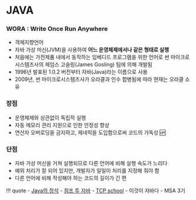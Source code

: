 # JAVA

### WORA : Write Once Run Anywhere

- 객체지향언어
- 자바 가상 머신(JVM)을 사용하여 **어느 운영체제에서나 같은 형태로 실행**
- 처음에는 가전제품 내에서 동작하는 임베디드 프로그램을 위한 언어로 썬 마이크로시스템즈사의 제임스 고슬링(James Gosling) 팀에 의해 개발됨
- 1996년 발표된 1.0.2 버전부터 자바(Java)라는 이름으로 사용
- 2009년, 썬 마이크로시스템즈사가 오라클과 인수 합병됨에 따라 현재는 오라클 소유

### 장점
- 운영체제와 상관없이 독립적 실행
- 자동 메모리 관리 지원으로 인한 안정성 향상
- 연산자 오버로딩을 금지하고, 제네릭을 도입함으로써 코드의 가독성 :up:

### 단점
- 자바 가상 머신을 거쳐 실행되므로 다른 언어에 비해 실행 속도가 느리다
- 예외 처리가 잘 되어 있지만, 개발자가 일일이 처리를 지정해 줘야 함
- 다른 언어에 비해 작성해야 하는 코드의 길이가 긴 편

!!! quote
    - [Java의 정석](https://github.com/castello/javajungsuk_basic/tree/master)
    - [점프 투 자바](https://wikidocs.net/book/31)
    - [TCP school](http://www.tcpschool.com/java/intro)
    - 이것이 자바다
    - MSA 3기